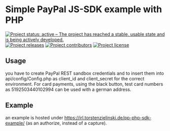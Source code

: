 # Simple PayPal JS-SDK example with PHP

[![Project status: active – The project has reached a stable, usable state and is being actively developed.](https://www.repostatus.org/badges/latest/active.svg)](https://www.repostatus.org/#active)
[![Project releases](https://img.shields.io/github/v/release/tozielinski/pp-php-sdk-example?logo=github&include_prereleases)](https://github.com/tozielinski/pp-php-sdk-example/releases)
[![Project contributors](https://img.shields.io/github/contributors/tozielinski/pp-php-sdk-example?logo=github)](https://github.com/tozielinski/pp-php-sdk-example/graphs/contributors)
[![Project license](https://img.shields.io/github/license/tozielinski/pp-php-sdk-example?logo=github)](https://github.com/tozielinski/pp-php-sdk-example/LICENSE)
<!-- [![Project build Status](https://badges.netlify.com/api/docsydocs.svg?branch=main)](https://app.netlify.com/sites/docsydocs/deploys) -->

## Usage

you have to create PayPal REST sandbox credentials and to insert them into api/config/Config.php as client_id and client_secret for the correct environment. For card payments, using the black button, test card numbers as 5192503440102994 can be used with a german address.

## Example

an example is hosted under https://irl.torstenzielinski.de/pp-php-sdk-example/ (as an authorize, instead of a capture).
